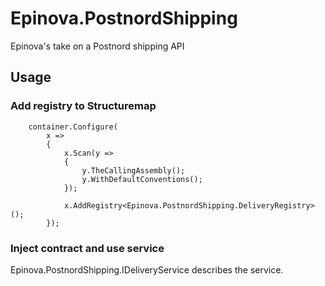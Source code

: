 # Epinova.PostnordShipping
Epinova's take on a Postnord shipping API

## Usage
### Add registry to Structuremap

```
    container.Configure(
        x =>
        {
            x.Scan(y =>
            {
                y.TheCallingAssembly();
                y.WithDefaultConventions();
            });

            x.AddRegistry<Epinova.PostnordShipping.DeliveryRegistry>();
        });
```

### Inject contract and use service

Epinova.PostnordShipping.IDeliveryService describes the service. 